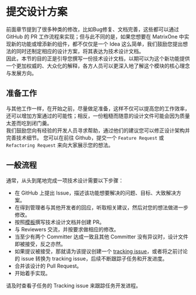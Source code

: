# **提交设计方案**

前面章节提到了很多种类的修改，比如Bug修复、文档完善，这些都可以通过 GitHub 的 PR 工作流程来实现；但与此不同的是，如果您想要在 MatrixOne 中实现新的功能或增添新的组件，都不仅仅是一个 Idea 这么简单，我们鼓励您提出想法的同时还制定相应的设计方案，将其表达为技术设计文档。  
因此，本节的目的正是引导您撰写一份技术设计文档，以期可以为这个新功能提供一个更加权威的、大众化的解释，各方人员可以更深入地了解这个模块的核心理念与发展方向。

## **准备工作**

与其他工作一样，在开始之前，尽量做足准备，这样不仅可以提高您的工作效率，还可以增加方案通过的可能性；相反，一份粗糙而随意的设计文件可能会因为质量太差而吃到闭门羹。  
我们鼓励您向有经验的开发人员寻求帮助，通过他们的建议您可以修正设计架构并完善技术细节。
您可以在前往 Github，提交一个 `Feature Request` 或 `Refactoring Request` 来向大家展示您的想法。

## **一般流程**

通常，从头到尾地完成一项技术设计需要以下步骤：

* 在 GitHub 上提出 Issue，描述该功能想要解决的问题、目标、大致解决方案。
* 在得到管理者与其他开发者的回应，听取相关建议，然后对您的想法做进一步修改。
* 按照[模板](https://github.com/matrixorigin/matrixone/blob/main/docs/rfcs/00000000-template.md)撰写技术设计文档并创建 PR。
* 与 Reviewers 交流，并按要求做相应的修改。
* 当至少有两个 Committer 达成一致且其他 Committer 没有异议时，设计文件即被接受，反之亦然。
* 如果提议被接受，那就请为该提议创建一个 [tracking issue](https://github.com/matrixorigin/matrixone/issues/new)，或者将之前讨论的 issue 转换为 tracking issue，后续不断跟踪子任务和开发进度。
* 合并该设计的 Pull Request。
* 开始着手实现。

请及时查看子任务的 Tracking issue 来跟踪任务开发进程。
